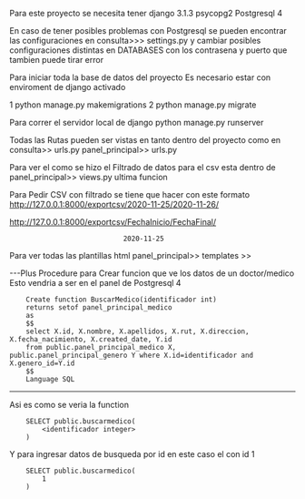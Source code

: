 Para este proyecto se necesita tener
django 3.1.3
psycopg2
Postgresql 4

En caso de tener posibles problemas con Postgresql se pueden encontrar las configuraciones en 
consulta>>> settings.py
y cambiar posibles configuraciones distintas en DATABASES con los contrasena y puerto que tambien puede tirar error 


Para iniciar toda la base de datos del proyecto
Es necesario estar con enviroment de django activado 

1 python manage.py makemigrations
2 python manage.py migrate

Para correr el servidor local de django
python manage.py runserver

Todas las Rutas pueden ser vistas en tanto dentro del proyecto como en 
consulta>> urls.py
panel_principal>> urls.py

Para ver el como se hizo el Filtrado de datos para el csv esta dentro de 
panel_principal>> views.py
ultima funcion

Para Pedir CSV con filtrado se tiene que hacer con este formato
http://127.0.0.1:8000/exportcsv/2020-11-25/2020-11-26/

http://127.0.0.1:8000/exportcsv/FechaInicio/FechaFinal/

                                2020-11-25

Para ver todas las plantillas html
panel_principal>> templates >>


---Plus 
Procedure para Crear funcion que ve los datos de un doctor/medico
Esto vendria a ser en el panel de Postgresql 4


		Create function BuscarMedico(identificador int)
		returns setof panel_principal_medico
		as
		$$
		select X.id, X.nombre, X.apellidos, X.rut, X.direccion, X.fecha_nacimiento, X.created_date, Y.id
		from public.panel_principal_medico X, public.panel_principal_genero Y where X.id=identificador and X.genero_id=Y.id
		$$
		Language SQL

------
Asi es como se veria la function

		SELECT public.buscarmedico(
			<identificador integer>
		)

Y para ingresar datos de busqueda por id en este caso el con id 1

		SELECT public.buscarmedico(
			1
		)
